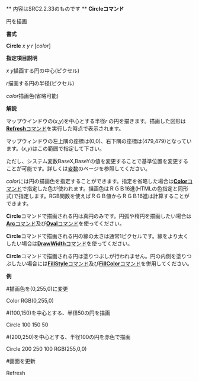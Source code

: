 ** 内容はSRC2.2.33のものです **
**Circleコマンド**

円を描画

**書式**

**Circle** *x y r* [*color*]

**指定項目説明**

*x y*描画する円の中心(ピクセル)

*r*描画する円の半径(ピクセル)

*color*描画色(省略可能)

**解説**

マップウインドウの(*x*,*y*)を中心とする半径*r* の円を描きます。描画した図形は[**Refresh**コマンド](Refreshコマンド.md)を実行した時点で表示されます。

マップウィンドウの左上隅の座標は(0,0)、右下隅の座標は(479,479)となっています。(*x*,*y*)はこの範囲で指定して下さい。

ただし、システム変数BaseX,BaseYの値を変更することで基準位置を変更することが可能です。詳しくは[変数](変数.md)のページを参照してください。

*color*には円の描画色を指定することができます。指定を省略した場合は[**Color**コマンド](Colorコマンド.md)で指定した色が使われます。描画色はＲＧＢ16進(HTMLの色指定と同形式)で指定します。RGB関数を使えばＲＧＢ値からＲＧＢ16進は計算することができます。

**Circle**コマンドで描画される円は真円のみです。円弧や楕円を描画したい場合は[**Arc**コマンド](Arcコマンド.md)及び[**Oval**コマンド](Ovalコマンド.md)を使ってください。

**Circle**コマンドで描画される円の線の太さは通常1ピクセルです。線をより太くしたい場合は[**DrawWidth**コマンド](DrawWidthコマンド.md)を使ってください。

**Circle**コマンドで描画される円は塗りつぶしが行われません。円の内側を塗りつぶしたい場合には[**FillStyle**コマンド](FillStyleコマンド.md)及び[**FillColor**コマンド](FillColorコマンド.md)を併用してください。

**例**

#描画色を(0,255,0)に変更

Color RGB(0,255,0)

#(100,150)を中心とする、半径50の円を描画

Circle 100 150 50

#(200,250)を中心とする、半径100の円を赤色で描画

Circle 200 250 100 RGB(255,0,0)

#画面を更新

Refresh
